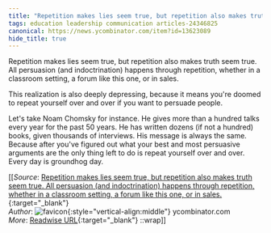 ```yaml
---
title: "Repetition makes lies seem true, but repetition also makes truth ..."
tags: education leadership communication articles-24346825
canonical: https://news.ycombinator.com/item?id=13623089
hide_title: true
---
```


Repetition makes lies seem true, but repetition also makes truth seem true. All persuasion (and indoctrination) happens through repetition, whether in a classroom setting, a forum like this one, or in sales.

This realization is also deeply depressing, because it means you're doomed to repeat yourself over and over if you want to persuade people.

Let's take Noam Chomsky for instance. He gives more than a hundred talks every year for the past 50 years. He has written dozens (if not a hundred) books, given thousands of interviews. His message is always the same. Because after you've figured out what your best and most persuasive arguments are the only thing left to do is repeat yourself over and over. Every day is groundhog day.


[[_Source_: [Repetition makes lies seem true, but repetition also makes truth seem true. All persuasion (and indoctrination) happens through repetition, whether in a classroom setting, a forum like this one, or in sales.](https://news.ycombinator.com/item?id=13623089){:target="_blank"}<br>
_Author_: ![favicon](https://s2.googleusercontent.com/s2/favicons?domain=news.ycombinator.com){:style="vertical-align:middle"} ycombinator.com<br>
_More_: [Readwise URL](https://readwise.io/open/475469846){:target="_blank"}
::wrap]]